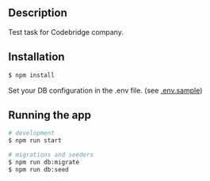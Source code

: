 ## Description

Test task for Codebridge company.

## Installation

```bash
$ npm install
```

Set your DB configuration in the .env file. (see [.env.sample](.env.sample))

## Running the app

```bash
# development
$ npm run start

# migrations and seeders
$ npm run db:migrate
$ npm run db:seed
```